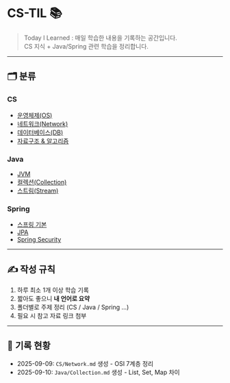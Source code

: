 # CS-TIL 📚

> Today I Learned : 매일 학습한 내용을 기록하는 공간입니다.  
> CS 지식 + Java/Spring 관련 학습을 정리합니다.  

---

## 🗂️ 분류

### CS
- [운영체제(OS)](CS/OS.md)
- [네트워크(Network)](CS/Network.md)
- [데이터베이스(DB)](CS/DB.md)
- [자료구조 & 알고리즘](CS/DataStructure.md)

### Java
- [JVM](Java/JVM.md)
- [컬렉션(Collection)](Java/Collection.md)
- [스트림(Stream)](Java/Stream.md)

### Spring
- [스프링 기본](Spring/Core.md)
- [JPA](Spring/JPA.md)
- [Spring Security](Spring/Security.md)

---

## ✍ 작성 규칙
1. 하루 최소 1개 이상 학습 기록
2. 짧아도 좋으니 **내 언어로 요약**
3. 폴더별로 주제 정리 (CS / Java / Spring ...)
4. 필요 시 참고 자료 링크 첨부

---

## 📆 기록 현황
- 2025-09-09: `CS/Network.md` 생성 - OSI 7계층 정리
- 2025-09-10: `Java/Collection.md` 생성 - List, Set, Map 차이
